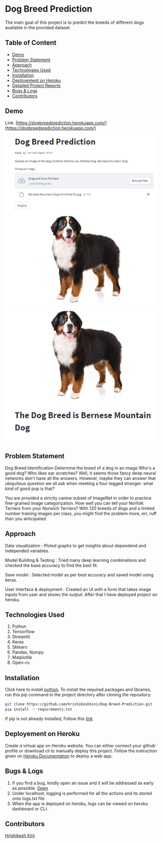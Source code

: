 # Dog Breed Prediction
The main goal of this project is to predict the breeds of different dogs available in the provided dataset.

## Table of Content
  * [Demo](#demo)
  * [Problem Statement](#problem-statement)
  * [Approach](#approach)
  * [Technologies Used](#technologies-used)
  * [Installation](#installation)
  * [Deployement on Heroku](#deployement-on-heroku)
  * [Detailed Project Reports](#detailed-project-reports)
  * [Bugs & Logs](#bugs--logs)
  * [Contributors](#contributors)

## Demo
Link: [https://dogbreedprediction.herokuapp.com/](https://dogbreedprediction.herokuapp.com/)

![Screenshot](Capture.PNG)
![Screenshot](Capture2.PNG)



## Problem Statement
Dog Breed Identification
Determine the breed of a dog in an image
Who's a good dog? Who likes ear scratches? Well, it seems those fancy deep neural networks don't have all the answers. However, maybe they can answer that ubiquitous question we all ask when meeting a four-legged stranger: what kind of good pup is that?

You are provided a strictly canine subset of ImageNet in order to practice fine-grained image categorization. How well you can tell your Norfolk Terriers from your Norwich Terriers? With 120 breeds of dogs and a limited number training images per class, you might find the problem more, err, ruff than you anticipated.

## Approach
Data visualization : Ploted graphs to get insights about dependend and independed variables.

Model Building & Testing : Tried many deep learning combinations and checked the base accuracy to find the best fit.

Save model : Selected model as per best accuracy and saved model using keras.

User Interface & deployment :  Created an UI with a form that takes image inputs from user and shows the output.
                          After that I have deployed project on heroku.
## Technologies Used
 
   1. Python 
   2. Tensorflow
   3. Streamlit
   4. Keras
   5. Sklearn
   6. Pandas, Numpy 
   7. Matplotlib
   8. Open-cv

## Installation
Click here to install [python](https://www.python.org/downloads/). To install the required packages and libraries, run this pip command in the project directory after cloning the repository:
```bash
git clone https://github.com/hrishikeshkini/Dog-Breed-Prediction.git
pip install -r requirements.txt
```
If pip is not already installed, Follow this [link](https://pip.pypa.io/en/stable/installation/)

## Deployement on Heroku
Create a virtual app on Heroku website. You can either connect your github profile or download cli to manually deploy this project.
Follow the instruction given on [Heroku Documentation](https://devcenter.heroku.com/articles/getting-started-with-python) to deploy a web app.

## Bugs & Logs

1. If you find a bug, kindly open an issue and it will be addressed as early as possible. [Open](https://github.com/hrishikeshkini/Dog-Breed-Prediction/issues)
2. Under localhost, logging is performed for all the actions and its stored onto logs.txt file
3. When the app is deployed on heroku, logs can be viewed on  heroku dashboard or CLI.

## Contributors
  [Hrishikesh Kini](https://github.com/hrishikeshkini)
